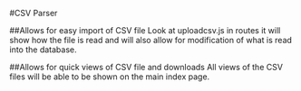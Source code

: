 #CSV Parser

##Allows for easy import of CSV file
Look at uploadcsv.js in routes it will show how the file is read and will also allow for modification of what is read into the database. 

##Allows for quick views of CSV file and downloads
All views of the CSV files will be able to be shown on the main index page.